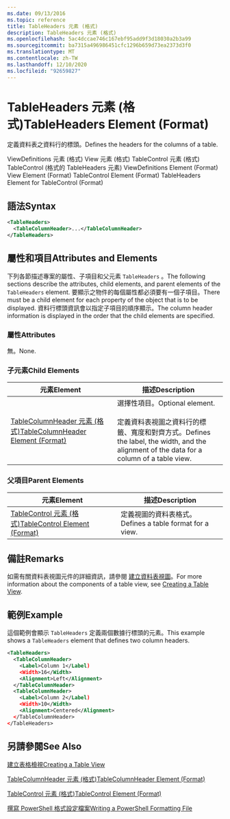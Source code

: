 ```yaml
---
ms.date: 09/13/2016
ms.topic: reference
title: TableHeaders 元素 (格式)
description: TableHeaders 元素 (格式)
ms.openlocfilehash: 5ac4dccae746c167ebf95add9f3d18030a2b3a99
ms.sourcegitcommit: ba7315a496986451cfc1296b659d73ea2373d3f0
ms.translationtype: MT
ms.contentlocale: zh-TW
ms.lasthandoff: 12/10/2020
ms.locfileid: "92659827"
---
```

# <a name="tableheaders-element-format"></a><span data-ttu-id="35571-103">TableHeaders 元素 (格式)</span><span class="sxs-lookup"><span data-stu-id="35571-103">TableHeaders Element (Format)</span></span>

<span data-ttu-id="35571-104">定義資料表之資料行的標頭。</span><span class="sxs-lookup"><span data-stu-id="35571-104">Defines the headers for the columns of a table.</span></span>

<span data-ttu-id="35571-105">ViewDefinitions 元素 (格式) View 元素 (格式) TableControl 元素 (格式) TableControl (格式的 TableHeaders 元素) </span><span class="sxs-lookup"><span data-stu-id="35571-105">ViewDefinitions Element (Format) View Element (Format) TableControl Element (Format) TableHeaders Element for TableControl (Format)</span></span>

## <a name="syntax"></a><span data-ttu-id="35571-106">語法</span><span class="sxs-lookup"><span data-stu-id="35571-106">Syntax</span></span>

```xml
<TableHeaders>
  <TableColumnHeader>...</TableColumnHeader>
</TableHeaders>

```

## <a name="attributes-and-elements"></a><span data-ttu-id="35571-107">屬性和項目</span><span class="sxs-lookup"><span data-stu-id="35571-107">Attributes and Elements</span></span>

<span data-ttu-id="35571-108">下列各節描述專案的屬性、子項目和父元素 `TableHeaders` 。</span><span class="sxs-lookup"><span data-stu-id="35571-108">The following sections describe the attributes, child elements, and parent elements of the `TableHeaders` element.</span></span> <span data-ttu-id="35571-109">要顯示之物件的每個屬性都必須要有一個子項目。</span><span class="sxs-lookup"><span data-stu-id="35571-109">There must be a child element for each property of the object that is to be displayed.</span></span> <span data-ttu-id="35571-110">資料行標頭資訊會以指定子項目的順序顯示。</span><span class="sxs-lookup"><span data-stu-id="35571-110">The column header information is displayed in the order that the child elements are specified.</span></span>

### <a name="attributes"></a><span data-ttu-id="35571-111">屬性</span><span class="sxs-lookup"><span data-stu-id="35571-111">Attributes</span></span>

<span data-ttu-id="35571-112">無。</span><span class="sxs-lookup"><span data-stu-id="35571-112">None.</span></span>

### <a name="child-elements"></a><span data-ttu-id="35571-113">子元素</span><span class="sxs-lookup"><span data-stu-id="35571-113">Child Elements</span></span>

|<span data-ttu-id="35571-114">元素</span><span class="sxs-lookup"><span data-stu-id="35571-114">Element</span></span>|<span data-ttu-id="35571-115">描述</span><span class="sxs-lookup"><span data-stu-id="35571-115">Description</span></span>|
|-------------|-----------------|
|[<span data-ttu-id="35571-116">TableColumnHeader 元素 (格式)</span><span class="sxs-lookup"><span data-stu-id="35571-116">TableColumnHeader Element (Format)</span></span>](./tablecolumnheader-element-format.md)|<span data-ttu-id="35571-117">選擇性項目。</span><span class="sxs-lookup"><span data-stu-id="35571-117">Optional element.</span></span><br /><br /> <span data-ttu-id="35571-118">定義資料表視圖之資料行的標籤、寬度和對齊方式。</span><span class="sxs-lookup"><span data-stu-id="35571-118">Defines the label, the width, and the alignment of the data for a column of a table view.</span></span>|

### <a name="parent-elements"></a><span data-ttu-id="35571-119">父項目</span><span class="sxs-lookup"><span data-stu-id="35571-119">Parent Elements</span></span>

|<span data-ttu-id="35571-120">元素</span><span class="sxs-lookup"><span data-stu-id="35571-120">Element</span></span>|<span data-ttu-id="35571-121">描述</span><span class="sxs-lookup"><span data-stu-id="35571-121">Description</span></span>|
|-------------|-----------------|
|[<span data-ttu-id="35571-122">TableControl 元素 (格式)</span><span class="sxs-lookup"><span data-stu-id="35571-122">TableControl Element (Format)</span></span>](./tablecontrol-element-format.md)|<span data-ttu-id="35571-123">定義視圖的資料表格式。</span><span class="sxs-lookup"><span data-stu-id="35571-123">Defines a table format for a view.</span></span>|

## <a name="remarks"></a><span data-ttu-id="35571-124">備註</span><span class="sxs-lookup"><span data-stu-id="35571-124">Remarks</span></span>

<span data-ttu-id="35571-125">如需有關資料表視圖元件的詳細資訊，請參閱 [建立資料表視圖](./creating-a-table-view.md)。</span><span class="sxs-lookup"><span data-stu-id="35571-125">For more information about the components of a table view, see [Creating a Table View](./creating-a-table-view.md).</span></span>

## <a name="example"></a><span data-ttu-id="35571-126">範例</span><span class="sxs-lookup"><span data-stu-id="35571-126">Example</span></span>

<span data-ttu-id="35571-127">這個範例會顯示 `TableHeaders` 定義兩個數據行標頭的元素。</span><span class="sxs-lookup"><span data-stu-id="35571-127">This example shows a `TableHeaders` element that defines two column headers.</span></span>

```xml
<TableHeaders>
  <TableColumnHeader>
    <Label>Column 1</Label)
    <Width>16</Width>
    <Alignment>Left</Alignment>
  </TableColumnHeader>
  <TableColumnHeader>
    <Label>Column 2</Label)
    <Width>10</Width>
    <Alignment>Centered</Alignment>
  </TableColumnHeader>
</TableHeaders>
```

## <a name="see-also"></a><span data-ttu-id="35571-128">另請參閱</span><span class="sxs-lookup"><span data-stu-id="35571-128">See Also</span></span>

[<span data-ttu-id="35571-129">建立表格檢視</span><span class="sxs-lookup"><span data-stu-id="35571-129">Creating a Table View</span></span>](./creating-a-table-view.md)

[<span data-ttu-id="35571-130">TableColumnHeader 元素 (格式)</span><span class="sxs-lookup"><span data-stu-id="35571-130">TableColumnHeader Element (Format)</span></span>](./tablecolumnheader-element-format.md)

[<span data-ttu-id="35571-131">TableControl 元素 (格式)</span><span class="sxs-lookup"><span data-stu-id="35571-131">TableControl Element (Format)</span></span>](./tablecontrol-element-format.md)

[<span data-ttu-id="35571-132">撰寫 PowerShell 格式設定檔案</span><span class="sxs-lookup"><span data-stu-id="35571-132">Writing a PowerShell Formatting File</span></span>](./writing-a-powershell-formatting-file.md)
